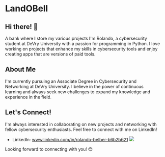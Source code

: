 # LandOBell
## Hi there! 👋
A bank where I store my various projects 
I'm Rolando, a cybersecurity student at DeVry University with a passion for programming in Python. 
I love working on projects that enhance my skills in cybersecurity tools and enjoy creating apps that are versions of paid tools. 

## About Me

I'm currently pursuing an Associate Degree in Cybersecurity and Networking at DeVry University. 
I believe in the power of continuous learning and always seek new challenges to expand my knowledge and experience in the field.

## Let's Connect!

I'm always interested in collaborating on new projects and networking with fellow cybersecurity enthusiasts. 
Feel free to connect with me on LinkedIn!

- LinkedIn: www.linkedin.com/in/rolando-belber-b6b2b621
<a href="https://linkedin.com/in/rolando-belber-b6b2b621"><img src="https://img.shields.io/badge/-LinkedIn-0072b1?&style=for-the-badge&logoColor=white" /></a>

Looking forward to connecting with you! 😊
